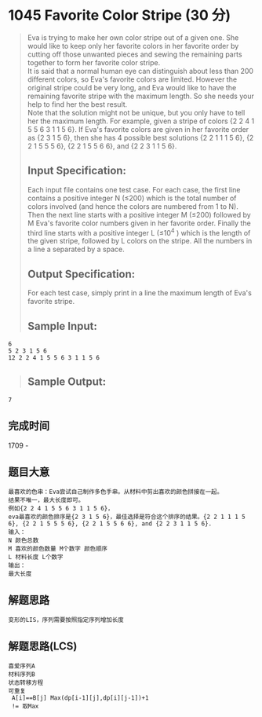# 1045 Favorite Color Stripe (30 分)  
> Eva is trying to make her own color stripe out of a given one. She would like to keep only her favorite colors in her favorite order by cutting off those unwanted pieces and sewing the remaining parts together to form her favorite color stripe.  
> It is said that a normal human eye can distinguish about less than 200 different colors, so Eva's favorite colors are limited. However the original stripe could be very long, and Eva would like to have the remaining favorite stripe with the maximum length. So she needs your help to find her the best result.  
> Note that the solution might not be unique, but you only have to tell her the maximum length. For example, given a stripe of colors {2 2 4 1 5 5 6 3 1 1 5 6}. If Eva's favorite colors are given in her favorite order as {2 3 1 5 6}, then she has 4 possible best solutions {2 2 1 1 1 5 6}, {2 2 1 5 5 5 6}, {2 2 1 5 5 6 6}, and {2 2 3 1 1 5 6}.  
> ## Input Specification:  
> Each input file contains one test case. For each case, the first line contains a positive integer N (≤200) which is the total number of colors involved (and hence the colors are numbered from 1 to N). Then the next line starts with a positive integer M (≤200) followed by M Eva's favorite color numbers given in her favorite order. Finally the third line starts with a positive integer L (≤10<sup>4</sup>​​ ) which is the length of the given stripe, followed by L colors on the stripe. All the numbers in a line a separated by a space.  
> ## Output Specification:  
> For each test case, simply print in a line the maximum length of Eva's favorite stripe.  
> ## Sample Input:
```
6
5 2 3 1 5 6
12 2 2 4 1 5 5 6 3 1 1 5 6
```
> ## Sample Output:
```
7
```
## 完成时间
1709 - 
## 题目大意
```
最喜欢的色串：Eva尝试自己制作多色手串。从材料中剪出喜欢的颜色拼接在一起。
结果不唯一，最大长度即可。
例如{2 2 4 1 5 5 6 3 1 1 5 6}，
eva最喜欢的颜色排序是{2 3 1 5 6}，最佳选择是符合这个排序的结果。{2 2 1 1 1 5 6}, {2 2 1 5 5 5 6}, {2 2 1 5 5 6 6}, and {2 2 3 1 1 5 6}.  
输入：
N 颜色总数
M 喜欢的颜色数量 M个数字 颜色顺序
L 材料长度 L个数字
输出：
最大长度
```
## 解题思路
```
变形的LIS，序列需要按照指定序列增加长度
```
## 解题思路(LCS)
```
喜爱序列A
材料序列B
状态转移方程
可重复
 A[i]==B[j] Max(dp[i-1][j],dp[i][j-1])+1
 != 取Max
```